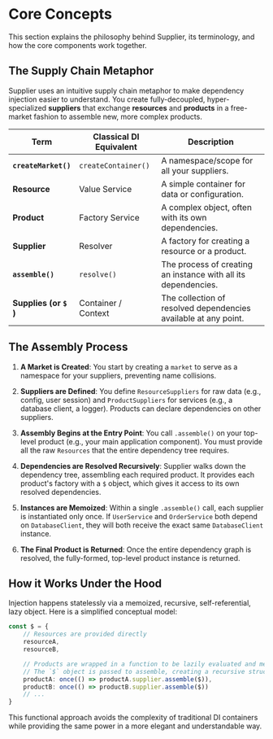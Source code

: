 # Core Concepts

This section explains the philosophy behind Supplier, its terminology, and how the core components work together.

## The Supply Chain Metaphor

Supplier uses an intuitive supply chain metaphor to make dependency injection easier to understand. You create fully-decoupled, hyper-specialized **suppliers** that exchange **resources** and **products** in a free-market fashion to assemble new, more complex products.

| Term                   | Classical DI Equivalent | Description                                                     |
| ---------------------- | ----------------------- | --------------------------------------------------------------- |
| **`createMarket()`**   | `createContainer()`     | A namespace/scope for all your suppliers.                       |
| **Resource**           | Value Service           | A simple container for data or configuration.                   |
| **Product**            | Factory Service         | A complex object, often with its own dependencies.              |
| **Supplier**           | Resolver                | A factory for creating a resource or a product.                 |
| **`assemble()`**       | `resolve()`             | The process of creating an instance with all its dependencies.  |
| **Supplies (or `$` )** | Container / Context     | The collection of resolved dependencies available at any point. |

## The Assembly Process

1.  **A Market is Created**: You start by creating a `market` to serve as a namespace for your suppliers, preventing name collisions.

2.  **Suppliers are Defined**: You define `ResourceSuppliers` for raw data (e.g., config, user session) and `ProductSuppliers` for services (e.g., a database client, a logger). Products can declare dependencies on other suppliers.

3.  **Assembly Begins at the Entry Point**: You call `.assemble()` on your top-level product (e.g., your main application component). You must provide all the raw `Resources` that the entire dependency tree requires.

4.  **Dependencies are Resolved Recursively**: Supplier walks down the dependency tree, assembling each required product. It provides each product's factory with a `$` object, which gives it access to its own resolved dependencies.

5.  **Instances are Memoized**: Within a single `.assemble()` call, each supplier is instantiated only once. If `UserService` and `OrderService` both depend on `DatabaseClient`, they will both receive the exact same `DatabaseClient` instance.

6.  **The Final Product is Returned**: Once the entire dependency graph is resolved, the fully-formed, top-level product instance is returned.

## How it Works Under the Hood

Injection happens statelessly via a memoized, recursive, self-referential, lazy object. Here is a simplified conceptual model:

```typescript
const $ = {
    // Resources are provided directly
    resourceA,
    resourceB,

    // Products are wrapped in a function to be lazily evaluated and memoized.
    // The `$` object is passed to assemble, creating a recursive structure.
    productA: once(() => productA.supplier.assemble($)),
    productB: once(() => productB.supplier.assemble($))
    // ...
}
```

This functional approach avoids the complexity of traditional DI containers while providing the same power in a more elegant and understandable way.
